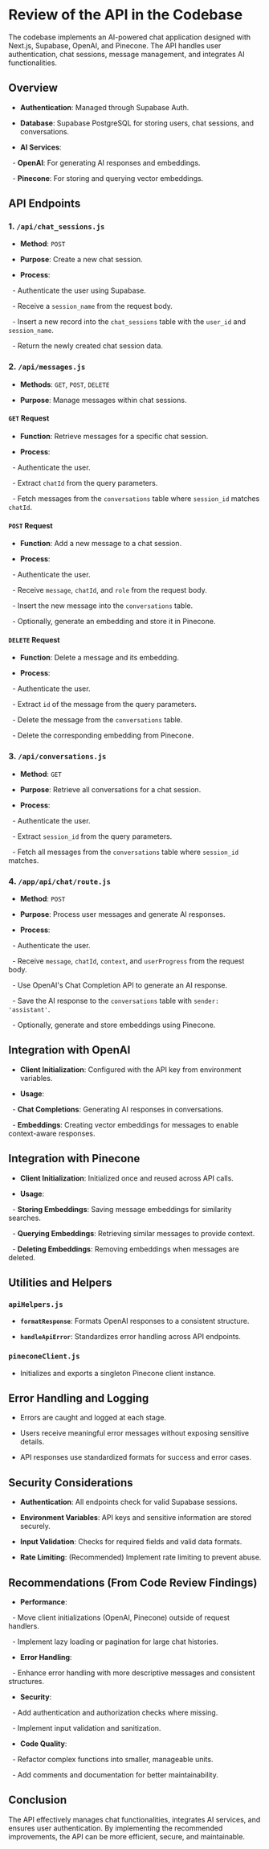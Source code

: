 # Review of the API in the Codebase

  

The codebase implements an AI-powered chat application designed with Next.js, Supabase, OpenAI, and Pinecone. The API handles user authentication, chat sessions, message management, and integrates AI functionalities.

  

## Overview

  

- **Authentication**: Managed through Supabase Auth.

- **Database**: Supabase PostgreSQL for storing users, chat sessions, and conversations.

- **AI Services**:

  - **OpenAI**: For generating AI responses and embeddings.

  - **Pinecone**: For storing and querying vector embeddings.

  

## API Endpoints

  

### 1. `/api/chat_sessions.js`

  

- **Method**: `POST`

- **Purpose**: Create a new chat session.

- **Process**:

  - Authenticate the user using Supabase.

  - Receive a `session_name` from the request body.

  - Insert a new record into the `chat_sessions` table with the `user_id` and `session_name`.

  - Return the newly created chat session data.

  

### 2. `/api/messages.js`

  

- **Methods**: `GET`, `POST`, `DELETE`

- **Purpose**: Manage messages within chat sessions.

  

#### `GET` Request

  

- **Function**: Retrieve messages for a specific chat session.

- **Process**:

  - Authenticate the user.

  - Extract `chatId` from the query parameters.

  - Fetch messages from the `conversations` table where `session_id` matches `chatId`.

  

#### `POST` Request

  

- **Function**: Add a new message to a chat session.

- **Process**:

  - Authenticate the user.

  - Receive `message`, `chatId`, and `role` from the request body.

  - Insert the new message into the `conversations` table.

  - Optionally, generate an embedding and store it in Pinecone.

  

#### `DELETE` Request

  

- **Function**: Delete a message and its embedding.

- **Process**:

  - Authenticate the user.

  - Extract `id` of the message from the query parameters.

  - Delete the message from the `conversations` table.

  - Delete the corresponding embedding from Pinecone.

  

### 3. `/api/conversations.js`

  

- **Method**: `GET`

- **Purpose**: Retrieve all conversations for a chat session.

- **Process**:

  - Authenticate the user.

  - Extract `session_id` from the query parameters.

  - Fetch all messages from the `conversations` table where `session_id` matches.

  

### 4. `/app/api/chat/route.js`

  

- **Method**: `POST`

- **Purpose**: Process user messages and generate AI responses.

- **Process**:

  - Authenticate the user.

  - Receive `message`, `chatId`, `context`, and `userProgress` from the request body.

  - Use OpenAI's Chat Completion API to generate an AI response.

  - Save the AI response to the `conversations` table with `sender: 'assistant'`.

  - Optionally, generate and store embeddings using Pinecone.

  

## Integration with OpenAI

  

- **Client Initialization**: Configured with the API key from environment variables.

- **Usage**:

  - **Chat Completions**: Generating AI responses in conversations.

  - **Embeddings**: Creating vector embeddings for messages to enable context-aware responses.

  

## Integration with Pinecone

  

- **Client Initialization**: Initialized once and reused across API calls.

- **Usage**:

  - **Storing Embeddings**: Saving message embeddings for similarity searches.

  - **Querying Embeddings**: Retrieving similar messages to provide context.

  - **Deleting Embeddings**: Removing embeddings when messages are deleted.

  

## Utilities and Helpers

  

### `apiHelpers.js`

  

- **`formatResponse`**: Formats OpenAI responses to a consistent structure.

- **`handleApiError`**: Standardizes error handling across API endpoints.

  

### `pineconeClient.js`

  

- Initializes and exports a singleton Pinecone client instance.

  

## Error Handling and Logging

  

- Errors are caught and logged at each stage.

- Users receive meaningful error messages without exposing sensitive details.

- API responses use standardized formats for success and error cases.

  

## Security Considerations

  

- **Authentication**: All endpoints check for valid Supabase sessions.

- **Environment Variables**: API keys and sensitive information are stored securely.

- **Input Validation**: Checks for required fields and valid data formats.

- **Rate Limiting**: (Recommended) Implement rate limiting to prevent abuse.

  

## Recommendations (From Code Review Findings)

  

- **Performance**:

  - Move client initializations (OpenAI, Pinecone) outside of request handlers.

  - Implement lazy loading or pagination for large chat histories.

- **Error Handling**:

  - Enhance error handling with more descriptive messages and consistent structures.

- **Security**:

  - Add authentication and authorization checks where missing.

  - Implement input validation and sanitization.

- **Code Quality**:

  - Refactor complex functions into smaller, manageable units.

  - Add comments and documentation for better maintainability.

  

## Conclusion

  

The API effectively manages chat functionalities, integrates AI services, and ensures user authentication. By implementing the recommended improvements, the API can be more efficient, secure, and maintainable.